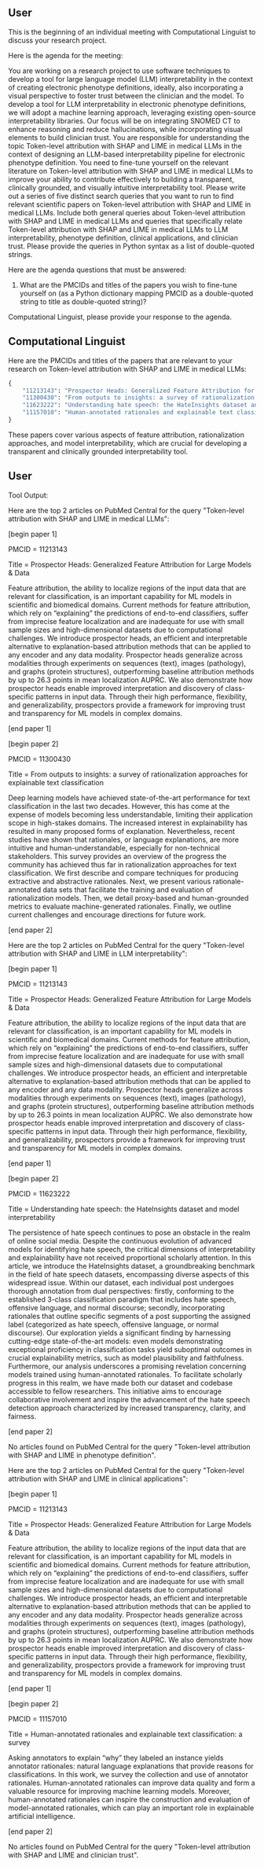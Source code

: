 ## User

This is the beginning of an individual meeting with Computational Linguist to discuss your research project.

Here is the agenda for the meeting:

You are working on a research project to use software techniques to develop a tool for large language model (LLM) interpretability in the context of creating electronic phenotype definitions, ideally, also incorporating a visual perspective to foster trust between the clinician and the model. To develop a tool for LLM interpretability in electronic phenotype definitions, we will adopt a machine learning approach, leveraging existing open-source interpretability libraries. Our focus will be on integrating SNOMED CT to enhance reasoning and reduce hallucinations, while incorporating visual elements to build clinician trust.
                You are responsible for understanding the topic Token-level attribution with SHAP and LIME in medical LLMs in the context of designing an LLM-based interpretability pipeline for electronic phenotype definition.
                You need to fine-tune yourself on the relevant literature on Token-level attribution with SHAP and LIME in medical LLMs to improve your ability to contribute effectively to building a transparent, clinically grounded, and visually intuitive interpretability tool.
                Please write out a series of five distinct search queries that you want to run to find relevant scientific papers on Token-level attribution with SHAP and LIME in medical LLMs. Include both general queries about Token-level attribution with SHAP and LIME in medical LLMs and queries that specifically relate Token-level attribution with SHAP and LIME in medical LLMs to LLM interpretability, phenotype definition, clinical applications, and clinician trust.
                Please provide the queries in Python syntax as a list of double-quoted strings.

Here are the agenda questions that must be answered:

1. What are the PMCIDs and titles of the papers you wish to fine-tune yourself on (as a Python dictionary mapping PMCID as a double-quoted string to title as double-quoted string)?

Computational Linguist, please provide your response to the agenda.

## Computational Linguist

Here are the PMCIDs and titles of the papers that are relevant to your research on Token-level attribution with SHAP and LIME in medical LLMs:

```python
{
    "11213143": "Prospector Heads: Generalized Feature Attribution for Large Models & Data",
    "11300430": "From outputs to insights: a survey of rationalization approaches for explainable text classification",
    "11623222": "Understanding hate speech: the HateInsights dataset and model interpretability",
    "11157010": "Human-annotated rationales and explainable text classification: a survey"
}
```

These papers cover various aspects of feature attribution, rationalization approaches, and model interpretability, which are crucial for developing a transparent and clinically grounded interpretability tool.

## User

Tool Output:

Here are the top 2 articles on PubMed Central for the query "Token-level attribution with SHAP and LIME in medical LLMs":

[begin paper 1]

PMCID = 11213143

Title = Prospector Heads: Generalized Feature Attribution for Large Models & Data

Feature attribution, the ability to localize regions of the input data that are relevant for classification, is an important capability for ML models in scientific and biomedical domains. Current methods for feature attribution, which rely on “explaining” the predictions of end-to-end classifiers, suffer from imprecise feature localization and are inadequate for use with small sample sizes and high-dimensional datasets due to computational challenges. We introduce prospector heads, an efficient and interpretable alternative to explanation-based attribution methods that can be applied to any encoder and any data modality. Prospector heads generalize across modalities through experiments on sequences (text), images (pathology), and graphs (protein structures), outperforming baseline attribution methods by up to 26.3 points in mean localization AUPRC. We also demonstrate how prospector heads enable improved interpretation and discovery of class-specific patterns in input data. Through their high performance, flexibility, and generalizability, prospectors provide a framework for improving trust and transparency for ML models in complex domains.

[end paper 1]

[begin paper 2]

PMCID = 11300430

Title = From outputs to insights: a survey of rationalization approaches for explainable text classification

Deep learning models have achieved state-of-the-art performance for text classification in the last two decades. However, this has come at the expense of models becoming less understandable, limiting their application scope in high-stakes domains. The increased interest in explainability has resulted in many proposed forms of explanation. Nevertheless, recent studies have shown that rationales, or language explanations, are more intuitive and human-understandable, especially for non-technical stakeholders. This survey provides an overview of the progress the community has achieved thus far in rationalization approaches for text classification. We first describe and compare techniques for producing extractive and abstractive rationales. Next, we present various rationale-annotated data sets that facilitate the training and evaluation of rationalization models. Then, we detail proxy-based and human-grounded metrics to evaluate machine-generated rationales. Finally, we outline current challenges and encourage directions for future work.

[end paper 2]



Here are the top 2 articles on PubMed Central for the query "Token-level attribution with SHAP and LIME in LLM interpretability":

[begin paper 1]

PMCID = 11213143

Title = Prospector Heads: Generalized Feature Attribution for Large Models & Data

Feature attribution, the ability to localize regions of the input data that are relevant for classification, is an important capability for ML models in scientific and biomedical domains. Current methods for feature attribution, which rely on “explaining” the predictions of end-to-end classifiers, suffer from imprecise feature localization and are inadequate for use with small sample sizes and high-dimensional datasets due to computational challenges. We introduce prospector heads, an efficient and interpretable alternative to explanation-based attribution methods that can be applied to any encoder and any data modality. Prospector heads generalize across modalities through experiments on sequences (text), images (pathology), and graphs (protein structures), outperforming baseline attribution methods by up to 26.3 points in mean localization AUPRC. We also demonstrate how prospector heads enable improved interpretation and discovery of class-specific patterns in input data. Through their high performance, flexibility, and generalizability, prospectors provide a framework for improving trust and transparency for ML models in complex domains.

[end paper 1]

[begin paper 2]

PMCID = 11623222

Title = Understanding hate speech: the HateInsights dataset and model interpretability

The persistence of hate speech continues to pose an obstacle in the realm of online social media. Despite the continuous evolution of advanced models for identifying hate speech, the critical dimensions of interpretability and explainability have not received proportional scholarly attention. In this article, we introduce the HateInsights dataset, a groundbreaking benchmark in the field of hate speech datasets, encompassing diverse aspects of this widespread issue. Within our dataset, each individual post undergoes thorough annotation from dual perspectives: firstly, conforming to the established 3-class classification paradigm that includes hate speech, offensive language, and normal discourse; secondly, incorporating rationales that outline specific segments of a post supporting the assigned label (categorized as hate speech, offensive language, or normal discourse). Our exploration yields a significant finding by harnessing cutting-edge state-of-the-art models: even models demonstrating exceptional proficiency in classification tasks yield suboptimal outcomes in crucial explainability metrics, such as model plausibility and faithfulness. Furthermore, our analysis underscores a promising revelation concerning models trained using human-annotated rationales. To facilitate scholarly progress in this realm, we have made both our dataset and codebase accessible to fellow researchers. This initiative aims to encourage collaborative involvement and inspire the advancement of the hate speech detection approach characterized by increased transparency, clarity, and fairness.

[end paper 2]



No articles found on PubMed Central for the query "Token-level attribution with SHAP and LIME in phenotype definition".

Here are the top 2 articles on PubMed Central for the query "Token-level attribution with SHAP and LIME in clinical applications":

[begin paper 1]

PMCID = 11213143

Title = Prospector Heads: Generalized Feature Attribution for Large Models & Data

Feature attribution, the ability to localize regions of the input data that are relevant for classification, is an important capability for ML models in scientific and biomedical domains. Current methods for feature attribution, which rely on “explaining” the predictions of end-to-end classifiers, suffer from imprecise feature localization and are inadequate for use with small sample sizes and high-dimensional datasets due to computational challenges. We introduce prospector heads, an efficient and interpretable alternative to explanation-based attribution methods that can be applied to any encoder and any data modality. Prospector heads generalize across modalities through experiments on sequences (text), images (pathology), and graphs (protein structures), outperforming baseline attribution methods by up to 26.3 points in mean localization AUPRC. We also demonstrate how prospector heads enable improved interpretation and discovery of class-specific patterns in input data. Through their high performance, flexibility, and generalizability, prospectors provide a framework for improving trust and transparency for ML models in complex domains.

[end paper 1]

[begin paper 2]

PMCID = 11157010

Title = Human-annotated rationales and explainable text classification: a survey

Asking annotators to explain “why” they labeled an instance yields annotator rationales: natural language explanations that provide reasons for classifications. In this work, we survey the collection and use of annotator rationales. Human-annotated rationales can improve data quality and form a valuable resource for improving machine learning models. Moreover, human-annotated rationales can inspire the construction and evaluation of model-annotated rationales, which can play an important role in explainable artificial intelligence.

[end paper 2]



No articles found on PubMed Central for the query "Token-level attribution with SHAP and LIME and clinician trust".

